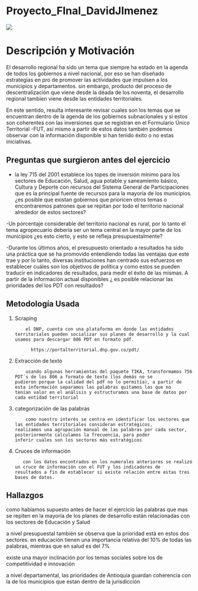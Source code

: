 # Proyecto_FInal_DavidJImenez


<img src="Word Art.png">

# Descripción y Motivación

El desarrollo regional ha sido un tema que siempre ha estado en la agenda de todos los gobiernos a nivel nacional, por eso se han diseñado estrategias en pro de promover las actividades que impulsen a los municipios y departamentos. sin embargo, producto del proceso de descentralización que viene desde la déada de los noventa, el desarrollo regional tambien viene desde las entidades territoriales.

En este sentido, resulta interesante revisar cuales son los temas que se encuentran dentro de la agenda de los gobiernos subnacionales y si estos son coherentes con las inversiones que se registran en el Formulario Único Territorial -FUT, así mismo a partir de estos datos también podemos observar con la información disponible si han tenido éxito o no estas iniciativas.



## Preguntas que surgieron antes del ejercicio

- la ley 715 del 2001 establece los topes de inversión mínimo para los sectores de Educación, Salud, agua potable y saneamiento básico, Cultura y Deporte con recursos del Sistema General de Participaciones que es la principal fuente de recursos para la mayoría de los municipios. ¿es posible que existan gobiernos que prioricen otros temas o encontraremos patrones que se repitan por todo el territorio nacional alrededor de estos sectores?

-Un porcentaje considerable del territorio nacional es rural, por lo tanto el tema agropecuario debería ser un tema central en la mayor parte de los municipios ¿es esto cierto, y esto se refleja presupuestalmente?

-Durante los últimos años, el presupuesto orientado a resultados ha sido una práctica que se ha promovido entendiendo todas las ventajas que este trae y por lo tanto, diversas instituciones han centrado sus esfuerzos en establecer cuáles son los objetivos de política y como estos se pueden traducir en indicadores de resultados, para medir el éxito de las mismas. A partir de la información actual disponibles ¿ es posible relacionar las prioridades del los PDT con resultados?


## Metodología Usada  

1. Scraping

           el DNP, cuenta con una plataforma en donde las entidades territoriales pueden socializar sus planes de desarrollo y la cual              usamos para descargar 806 PDT en formato pdf.
           
             https://portalterritorial.dnp.gov.co/pdt/
             
 2. Extracción de texto
            
            usando algunas herramientas del paquete TIKA, transformamos 756 PDT´s de los 806 a formato de texto (los demás no se                     pudieron porque la calidad del pdf no lo permitía), a partir de esta información separamos las palabras quitamos las que no             tenían valor en el análisis y estructuramos una base de datos por cada entidad territorial
              
 3. categorización de las palabras 
 
            como nuestro interés se centra en identificar los sectores que las entidades territoriales consideran estratégicos,                     realizamos una agrupación manual de las palabras por cada sector, posteriormente calculamos la frecuencia, para poder                   inferir cuales son los sectores más estratégicos 
            
  4. Cruces de información
  
            con los datos encontrados en los numerales anteriores se realizó un cruce de información con el FUT y los indicadores de                 resultados a fin de establecer si existe relación entre estas tres bases de datos.
            
            
      
## Hallazgos

como habíamos supuesto antes de hacer el ejercicio las palabras que mas se repiten en la mayoría de los planes de desarrollo están relacionadas con los sectores de Educación y Salud

a nivel presupuestal también se observa que la prioridad está en estos dos sectores. en educación tienen una importancia relativa del  10% de todas las palabras, mientras que en salud es del 7%

existe una mayor inclinación por los temas sociales sobre los de competitividad e innovación

a nivel departamental, las prioridades de Antioquia guardan coherencia con la de los municipios que estan dentro de la jurisdicción



          
  
